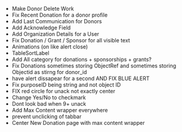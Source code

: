 - Make Donor Delete Work
- Fix Recent Donation for a donor profile
- Add Last Communication for Donors
- Add Acknowledge Field
- Add Organization Details for a User
- Fix Donation / Grant / Sponsor for all visible text
- Animations (on like alert close)
- TableSortLabel
- Add All category for donations + sponsorships + grants?
- Fix Donations sometimes storing ObjectRef and sometimes storing Objectid as stirng
  for donor_id
- have alert dissapear for a second AND FIX BLUE ALERT
- Fix purposeID being string and not object ID
- FIX red circle for unack not exactly center
- Change Yes/No to checkmark
- Dont look bad when 9+ unack
- Add Max Content wrapper everywhere
- prevent unclicking of tabbar
- Center New Donation page with max content wrapper
